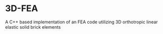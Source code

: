 # 3D-FEA
A C++ based implementation of an FEA code utilizing 3D orthotropic linear elastic solid brick elements
